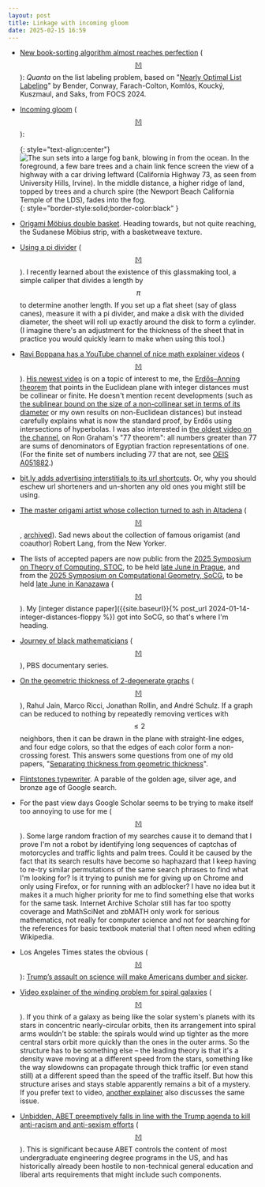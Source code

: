 ```yaml
---
layout: post
title: Linkage with incoming gloom
date: 2025-02-15 16:59
---
```

* [New book-sorting algorithm almost reaches perfection](https://www.quantamagazine.org/new-book-sorting-algorithm-almost-reaches-perfection-20250124/) <span style="white-space:nowrap">([$$\mathbb{M}$$](https://mathstodon.xyz/@11011110/113931036444640350)):</span> _Quanta_ on the list labeling problem, based on "[Nearly Optimal List Labeling](https://arxiv.org/abs/2405.00807)" by Bender, Conway, Farach-Colton, Komlós, Koucký, Kuszmaul, and Saks, from FOCS 2024.

* [Incoming gloom](https://ics.uci.edu/~eppstein/pix/uhfog/index.html) <span style="white-space:nowrap">([$$\mathbb{M}$$](https://mathstodon.xyz/@11011110/113937446161096236)):</span>

  {: style="text-align:center"}
![The sun sets into a large fog bank, blowing in from the ocean. In the foreground, a few bare trees and a chain link fence screen the view of a highway with a car driving leftward (California Highway 73, as seen from University Hills, Irvine). In the middle distance, a higher ridge of land, topped by trees and a church spire (the Newport Beach California Temple of the LDS), fades into the fog.](https://www.ics.uci.edu/~eppstein/pix/uhfog/2-m.jpg){: style="border-style:solid;border-color:black" }

* [Origami Möbius double basket](https://mastodon.social/@foldsome/113932853404841664). Heading towards, but not quite reaching, the Sudanese Möbius strip, with a basketweave texture.

* [Using a pi divider](https://www.youtube.com/watch?v=fF0pDn3aX_Q) <span style="white-space:nowrap">([$$\mathbb{M}$$](https://mathstodon.xyz/@11011110/113949611954607204)).</span> I recently learned about the existence of this glassmaking tool, a simple caliper that divides a length by $$\pi$$ to determine another length. If you set up a flat sheet (say of glass canes), measure it with a pi divider, and make a disk with the divided diameter, the sheet will roll up exactly around the disk to form a cylinder. (I imagine there's an adjustment for the thickness of the sheet that in practice you would quickly learn to make when using this tool.)

* [Ravi Boppana has a YouTube channel of nice math explainer videos](https://www.youtube.com/@BoppanaMath) <span style="white-space:nowrap">([$$\mathbb{M}$$](https://mathstodon.xyz/@11011110/113955362271030751)).</span> [His newest video](https://www.youtube.com/watch?v=fpIc-FE4c5U) is on a topic of interest to me, the [Erdős–Anning theorem](https://en.wikipedia.org/wiki/Erd%C5%91s%E2%80%93Anning_theorem) that points in the Euclidean plane with integer distances must be collinear or finite. He doesn't mention recent developments (such as [the sublinear bound on the size of a non-collinear set in terms of its diameter](https://arxiv.org/abs/2401.10821) or my own results on non-Euclidean distances) but instead carefully explains what is now the standard proof, by Erdős using intersections of hyperbolas. I was also interested in [the oldest video on the channel](https://www.youtube.com/watch?v=CzVqh0Bcyx0), on Ron Graham's "77 theorem": all numbers greater than 77 are sums of denominators of Egyptian fraction representations of one. (For the finite set of numbers including 77 that are not, see [OEIS A051882](https://oeis.org/A051882).)

* [bit.ly adds advertising interstitials to its url shortcuts](https://en.osm.town/@zverik/113955801744738753). Or, why you should eschew url shorteners and un-shorten any old ones you might still be using.

* [The master origami artist whose collection turned to ash in Altadena](https://www.newyorker.com/magazine/2025/01/27/the-master-origami-artist-whose-collection-turned-to-ash-in-altadena) <span style="white-space:nowrap">([$$\mathbb{M}$$](https://mathstodon.xyz/@11011110/113958957142333386),</span> [archived](https://archive.is/Y47q9)). Sad news about the collection of famous origamist (and coauthor) Robert Lang, from the New Yorker.

* The lists of accepted papers are now public from the [2025 Symposium on Theory of Computing, STOC](https://acm-stoc.org/stoc2025/accepted-papers.html), to be held [late June in Prague](https://acm-stoc.org/stoc2025/), and from the [2025 Symposium on Computational Geometry, SoCG](https://docs.google.com/document/d/1CNcyz56XkgsYcDpAdDF0lDtugKofPFT4/edit), to be held [late June in Kanazawa](https://socg25.github.io/socg.html) <span style="white-space:nowrap">([$$\mathbb{M}$$](https://mathstodon.xyz/@11011110/113971038439581541)).</span>  My [integer distance paper]({{site.baseurl}}{% post_url 2024-01-14-integer-distances-floppy %}) got into SoCG, so that's where I'm heading.

* [Journey of black mathematicians](https://pbs.org/show/journeys-of-black-mathematicians?source=social) <span style="white-space:nowrap">([$$\mathbb{M}$$](https://mathstodon.xyz/@TammyKolda/113975651808731853)),</span> PBS documentary series.

* [On the geometric thickness of 2-degenerate graphs](https://jocg.org/index.php/jocg/article/view/5176) <span style="white-space:nowrap">([$$\mathbb{M}$$](https://mathstodon.xyz/@11011110/113982661095148997)),</span> Rahul Jain, Marco Ricci, Jonathan Rollin, and André Schulz. If a graph can be reduced to nothing by repeatedly removing vertices with $$\le2$$ neighbors, then it can be drawn in the plane with straight-line edges, and four edge colors, so that the edges of each color form a non-crossing forest. This answers some questions from one of my old papers, "[Separating thickness from geometric thickness](https://arxiv.org/abs/math/0204252)".

* [Flintstones typewriter](https://mathstodon.xyz/@mjd/113987518503178222). A parable of the golden age, silver age, and bronze age of Google search.

* For the past view days Google Scholar seems to be trying to make itself too annoying to use for me <span style="white-space:nowrap">([$$\mathbb{M}$$](https://mathstodon.xyz/@11011110/113995145467714718)).</span> Some large random fraction of my searches cause it to demand that I prove I'm not a robot by identifying long sequences of captchas of motorcycles and traffic lights and palm trees. Could it be caused by the fact that its search results have become so haphazard that I keep having to re-try similar permutations of the same search phrases to find what I'm looking for? Is it trying to punish me for giving up on Chrome and only using Firefox, or for running with an adblocker? I have no idea but it makes it a much higher priority for me to find something else that works for the same task. Internet Archive Scholar still has far too spotty coverage and MathSciNet and zbMATH only work for serious mathematics, not really for computer science and not for searching for the references for basic textbook material that I often need when editing Wikipedia.

* Los Angeles Times states the obvious <span style="white-space:nowrap">([$$\mathbb{M}$$](https://mathstodon.xyz/@11011110/113997924725431210)):</span> [Trump’s assault on science will make Americans dumber and sicker](https://www.latimes.com/business/story/2025-02-13/trumps-assault-on-science-will-make-americans-dumber-and-sicker).

* [Video explainer of the winding problem for spiral galaxies](https://www.youtube.com/watch?v=qK0eCgob81k) <span style="white-space:nowrap">([$$\mathbb{M}$$](https://mathstodon.xyz/@11011110/114006449475149310)).</span> If you think of a galaxy as being like the solar system's planets with its stars in concentric nearly-circular orbits, then its arrangement into spiral arms wouldn't be stable: the spirals would wind up tighter as the more central stars orbit more quickly than the ones in the outer arms. So the structure has to be something else – the leading theory is that it's a density wave moving at a different speed from the stars, something like the way slowdowns can propagate through thick traffic (or even stand still) at a different speed than the speed of the traffic itself. But how this structure arises and stays stable apparently remains a bit of a mystery. If you prefer text to video, [another explainer](http://burro.cwru.edu/academics/Astr222/Galaxies/Spiral/spiral.html) also discusses the same issue.

* [Unbidden, ABET preemptively falls in line with the Trump agenda to kill anti-racism and anti-sexism efforts](https://info.abet.org/abet-important-message-from-abet-president-and-ceo) <span style="white-space:nowrap">([$$\mathbb{M}$$](https://fediscience.org/@fortnow/114009099971226376)).</span> This is significant because ABET controls the content of most undergraduate engineering degree programs in the US, and has historically already been hostile to non-technical general education and liberal arts requirements that might include such components.